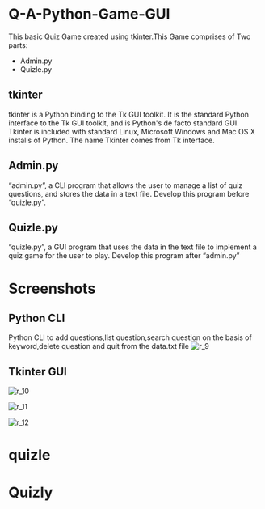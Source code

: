 # Q-A-Python-Game-GUI
This basic Quiz Game created using tkinter.This Game comprises of Two parts:
* Admin.py
* Quizle.py

## tkinter
tkinter is a Python binding to the Tk GUI toolkit. It is the standard Python interface to the Tk GUI toolkit, and is Python's de facto standard GUI. Tkinter is included with standard Linux, Microsoft Windows and Mac OS X installs of Python. The name Tkinter comes from Tk interface.

## Admin.py
“admin.py”, a CLI program that allows the user to manage a list of quiz questions, and stores the data
in a text file. Develop this program before “quizle.py”.

## Quizle.py
“quizle.py”, a GUI program that uses the data in the text file to implement a quiz game for the user to
play. Develop this program after “admin.py”

# Screenshots

## Python CLI 
Python CLI to add questions,list question,search question on the basis of keyword,delete question and quit from the data.txt file
![r_9](https://user-images.githubusercontent.com/20211990/33232997-cb5cbdba-d235-11e7-89a3-e894ab5e2959.png)

## Tkinter GUI
![r_10](https://user-images.githubusercontent.com/20211990/33232998-cdcfcd58-d235-11e7-9a48-b354714bbb66.png)

![r_11](https://user-images.githubusercontent.com/20211990/33232999-cf5be508-d235-11e7-89de-415747792a9e.png)

![r_12](https://user-images.githubusercontent.com/20211990/33233000-d0c328b6-d235-11e7-87ff-74887223aa7d.png)
# quizle
# Quizly
